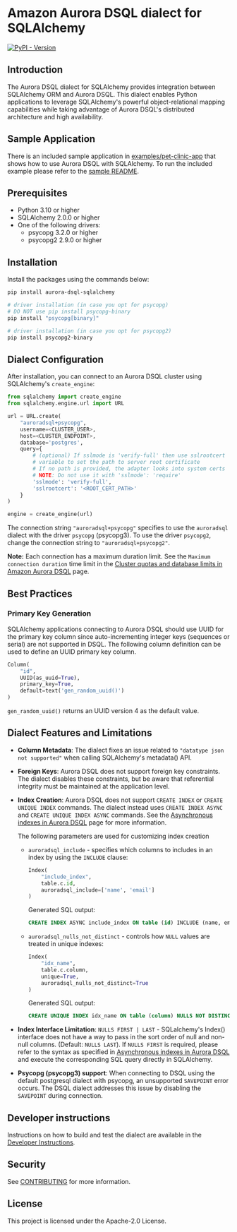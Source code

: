 # Amazon Aurora DSQL dialect for SQLAlchemy

<a href="https://pypi.org/project/aurora-dsql-sqlalchemy"><img alt="PyPI - Version" src="https://img.shields.io/pypi/v/aurora-dsql-sqlalchemy?style=for-the-badge"></a>

## Introduction

The Aurora DSQL dialect for SQLAlchemy provides integration between SQLAlchemy ORM and Aurora DSQL. This dialect enables
Python applications to leverage SQLAlchemy's powerful object-relational mapping capabilities while taking advantage of
Aurora DSQL's distributed architecture and high availability.

## Sample Application

There is an included sample application in [examples/pet-clinic-app](https://github.com/awslabs/aurora-dsql-sqlalchemy/tree/main/examples/pet-clinic-app) that shows how to use Aurora DSQL
with SQLAlchemy. To run the included example please refer to the [sample README](https://github.com/awslabs/aurora-dsql-sqlalchemy/tree/main/examples/pet-clinic-app#readme).

## Prerequisites

- Python 3.10 or higher
- SQLAlchemy 2.0.0 or higher
- One of the following drivers:
  - psycopg 3.2.0 or higher
  - psycopg2 2.9.0 or higher

## Installation

Install the packages using the commands below:

```bash
pip install aurora-dsql-sqlalchemy

# driver installation (in case you opt for psycopg)
# DO NOT use pip install psycopg-binary
pip install "psycopg[binary]"

# driver installation (in case you opt for psycopg2)
pip install psycopg2-binary
```

## Dialect Configuration

After installation, you can connect to an Aurora DSQL cluster using SQLAlchemy's `create_engine`:

```python
from sqlalchemy import create_engine
from sqlalchemy.engine.url import URL

url = URL.create(
    "auroradsql+psycopg",
    username=<CLUSTER_USER>,
    host=<CLUSTER_ENDPOINT>,
    database='postgres',
    query={
        # (optional) If sslmode is 'verify-full' then use sslrootcert
        # variable to set the path to server root certificate
        # If no path is provided, the adapter looks into system certs
        # NOTE: Do not use it with 'sslmode': 'require'
        'sslmode': 'verify-full',
        'sslrootcert': '<ROOT_CERT_PATH>'
    }
)

engine = create_engine(url)
```

The connection string `"auroradsql+psycopg"` specifies to use the `auroradsql` dialect with the driver `psycopg` (psycopg3).
To use the driver `psycopg2`, change the connection string to `"auroradsql+psycopg2"`.

**Note:** Each connection has a maximum duration limit. See the `Maximum connection duration` time limit in the [Cluster quotas and database limits in Amazon Aurora DSQL](https://docs.aws.amazon.com/aurora-dsql/latest/userguide/CHAP_quotas.html) page.

## Best Practices

### Primary Key Generation

SQLAlchemy applications connecting to Aurora DSQL should use UUID for the primary key column since auto-incrementing integer keys (sequences or serial) are not supported in DSQL. The following column definition can be used to define an UUID primary key column.

```python
Column(
    "id",
    UUID(as_uuid=True),
    primary_key=True,
    default=text('gen_random_uuid()')
)
```

`gen_random_uuid()` returns an UUID version 4 as the default value.

## Dialect Features and Limitations

- **Column Metadata**: The dialect fixes an issue related to `"datatype json not supported"` when calling SQLAlchemy's metadata() API.
- **Foreign Keys**: Aurora DSQL does not support foreign key constraints. The dialect disables these constraints, but be aware that referential integrity must be maintained at the application level.
- **Index Creation**: Aurora DSQL does not support `CREATE INDEX` or `CREATE UNIQUE INDEX` commands. The dialect instead uses `CREATE INDEX ASYNC` and `CREATE UNIQUE INDEX ASYNC` commands. See the [Asynchronous indexes in Aurora DSQL](https://docs.aws.amazon.com/aurora-dsql/latest/userguide/working-with-create-index-async.html) page for more information.

  The following parameters are used for customizing index creation

  - `auroradsql_include` - specifies which columns to includes in an index by using the `INCLUDE` clause:

    ```python
    Index(
        "include_index",
        table.c.id,
        auroradsql_include=['name', 'email']
    )
    ```

    Generated SQL output:

    ```sql
    CREATE INDEX ASYNC include_index ON table (id) INCLUDE (name, email)
    ```

  - `auroradsql_nulls_not_distinct` - controls how `NULL` values are treated in unique indexes:

    ```python
    Index(
        "idx_name",
        table.c.column,
        unique=True,
        auroradsql_nulls_not_distinct=True
    )
    ```

    Generated SQL output:

    ```sql
    CREATE UNIQUE INDEX idx_name ON table (column) NULLS NOT DISTINCT
    ```

- **Index Interface Limitation**: `NULLS FIRST | LAST` - SQLalchemy's Index() interface does not have a way to pass in the sort order of null and non-null columns. (Default: `NULLS LAST`). If `NULLS FIRST` is required, please refer to the syntax as specified in [Asynchronous indexes in Aurora DSQL](https://docs.aws.amazon.com/aurora-dsql/latest/userguide/working-with-create-index-async.html) and execute the corresponding SQL query directly in SQLAlchemy.
- **Psycopg (psycopg3) support**: When connecting to DSQL using the default postgresql dialect with psycopg, an unsupported `SAVEPOINT` error occurs. The DSQL dialect addresses this issue by disabling the `SAVEPOINT` during connection.

## Developer instructions

Instructions on how to build and test the dialect are available in the [Developer Instructions](https://github.com/awslabs/aurora-dsql-sqlalchemy/tree/main/aurora_dsql_sqlalchemy#readme).

## Security

See [CONTRIBUTING](https://github.com/awslabs/aurora-dsql-sqlalchemy/blob/main/CONTRIBUTING.md#security-issue-notifications) for more information.

## License

This project is licensed under the Apache-2.0 License.
